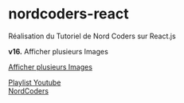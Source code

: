 # nordcoders-react
Réalisation du Tutoriel de Nord Coders sur React.js

__v16.__ Afficher plusieurs Images

[Afficher plusieurs Images](https://www.youtube.com/watch?v=DEB3qVShiR0)

[Playlist Youtube](https://www.youtube.com/playlist?list=PLeeuvNW2FHVjVHC8LTbqAvGe9I23sl0Bj)  
[NordCoders](https://www.youtube.com/c/NordCoders)
